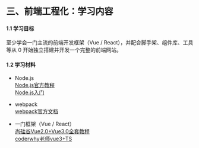 <b><font size=5>三、前端工程化：学习内容</font></b>

#### 1.1 学习目标
至少学会一门主流的前端开发框架（Vue / React），并配合脚手架、组件库、工具等从 0 开始独立搭建并开发一个完整的前端网站。
#### 1.2 学习材料
* Node.js<br>
[Node.js官方教程](http://nodejs.cn/learn)<br>
[Node.js入门](https://cnodejs.org/getstart)

* webpack<br>
[webpack官方文档](https://www.webpackjs.com/)

* 一门框架（Vue / React）<br>
[尚硅谷Vue2.0+Vue3.0全套教程](https://www.bilibili.com/video/BV1Zy4y1K7SH?share_source=copy_web&vd_source=df500aa578f7c27948190a812f733388)<br>
[coderwhy老师vue3+TS](https://ke.qq.com/course/3453141)